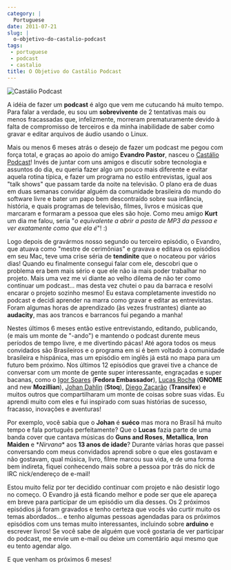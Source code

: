 ```yaml
---
category: |
  Portuguese
date: 2011-07-21
slug: |
  o-objetivo-do-castalio-podcast
tags:
 - portuguese
 - podcast
 - castalio
title: O Objetivo do Castálio Podcast
---
```


![Castálio Podcast](http://farm6.static.flickr.com/5149/5574058090_18863ca261_d.jpg)

A idéia de fazer um **podcast** é algo que vem me cutucando há muito
tempo. Para falar a verdade, eu sou um **sobrevivente** de 2 tentativas
mais ou menos fracassadas que, infelizmente, morreram prematuramente
devido à falta de compromisso de terceiros e da minha inabilidade de
saber como gravar e editar arquivos de áudio usando o Linux.

Mais ou menos 6 meses atrás o desejo de fazer um podcast me pegou com
força total, e graças ao apoio do amigo **Evandro Pastor**, nasceu o
[Castálio Podcast](http://www.castalio.info/)! Invés de juntar com uns
amigos e discutir sobre tecnologia e assuntos do dia, eu queria fazer
algo um pouco mais diferente e evitar aquela rotina típica, e fazer um
programa no estilo entrevistas, igual aos "talk shows" que passam tarde
da noite na televisão. O plano era de duas em duas semanas convidar
alguém da comunidade brasileira do mundo do software livre e bater um
papo bem descontraído sobre sua infância, história, e quais programas de
televisão, filmes, livros e músicas que marcaram e formaram a pessoa que
eles são hoje. Como meu amigo **Kurt** um dia me falou, seria "*o
equivalente a abrir a pasta de MP3 da pessoa e ver exatamente como que
ela é*"! :)

Logo depois de gravármos nosso segundo ou terceiro episódio, o Evandro,
que atuava como "mestre de cerimônias" e gravava e editava os episódios
em seu Mac, teve uma crise séria de **tendinite** que o nocateou por
vários dias! Quando eu finalmente consegui falar com ele, descobri que o
problema era bem mais sério e que ele não ia mais poder trabalhar no
projeto. Mais uma vez me vi diante ao velho dilema de não ter como
continuar um podcast... mas desta vez chutei o pau da barraca e resolvi
encarar o projeto sozinho mesmo! Eu estava completamente investido no
podcast e decidi aprender na marra como gravar e editar as entrevistas.
Foram algumas horas de aprendizado (às vezes frustrantes) diante ao
**audacity**, mas aos trancos e barrancos fui pegando a manha!

Nestes últimos 6 meses então estive entrevistando, editando, publicando,
(e mais um monte de "-ando") e mantendo o podcast durente meus períodos
de tempo livre, e me divertindo pácas! Até agora todos os meus
convidados são Brasileiros e o programa em si é bem voltado à comunidade
brasileira e hispánica, mas um episódio em inglês já está no mapa para
um futuro bem próximo. Nos últimos 12 episódios que gravei tive a chance
de conversar com um monte de gente super interessante, engraçadas e
super bacanas, como o [Igor Soares](http://igorsoares.com/) (**Fedora
Embassador**), [Lucas Rocha](http://lucasr.org/blog/) (**GNOME** and new
**Mozillian**), [Johan Dahlin](http://blogs.gnome.org/johan/)
(**Stoq**), [Diego Zacarão](http://diegobz.net/) (**Transifex**) e
muitos outros que compartilharam um monte de coisas sobre suas vidas. Eu
aprendi muito com eles e fui inspirado com suas histórias de sucesso,
fracasso, inovações e aventuras!

Por exemplo, você sabia que o **Johan** é **suéco** mas mora no Brasil
há muito tempo e fala português perfeitamente? Que o **Lucas** fazia
parte de uma banda cover que cantava músicas do **Guns and
Roses**, **Metallica**, **Iron Maiden** e \**Nirvana*\* aos **13 anos de
idade**? Durante várias horas que passei conversando com meus convidados
aprendi sobre o que eles gostavam e não gostavam, qual música, livro,
filme marcou sua vida, e de uma forma bem indireta, fiquei conhecendo
mais sobre a pessoa por trás do nick de IRC nick/endereço de e-mail!

Estou muito feliz por ter decidido continuar com projeto e não desistir
logo no começo. O Evandro já está ficando melhor e pode ser que ele
apareça em breve para participar de um episódio um dia desses. Os 2
próximos episódios já foram gravados e tenho certeza que vocês vão
curtir muito os temas abordados... e tenho algumas pessoas agendadas
para os próximos episódios com uns temas muito interessantes, incluindo
sobre **arduino** e escrever livros! Se você sabe de alguém que você
gostaria de ver participar do podcast, me envie um e-mail ou deixe um
comentário aqui mesmo que eu tento agendar algo.

E que venham os próximos 6 meses!

